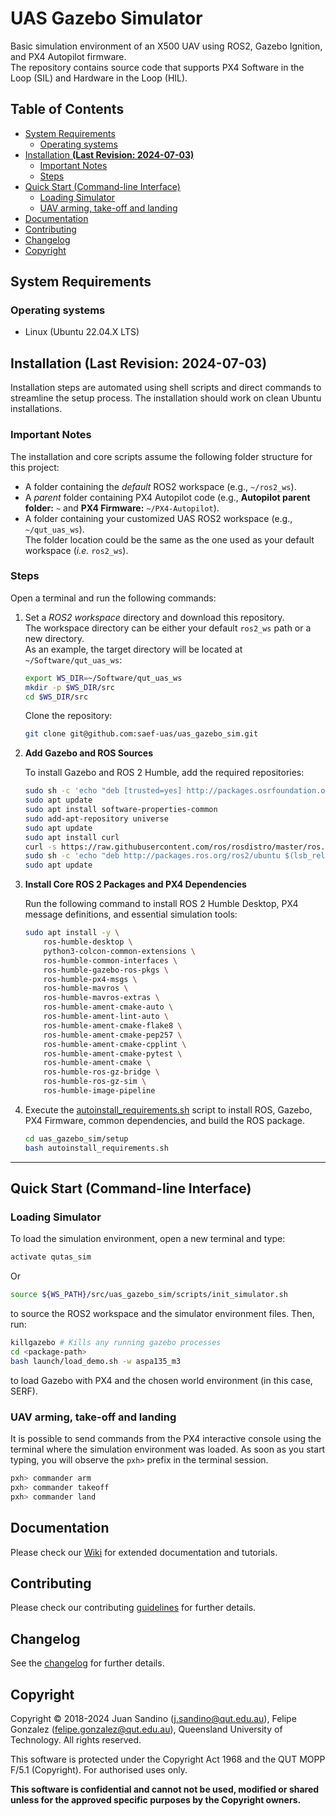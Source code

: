 # UAS Gazebo Simulator <!-- omit in toc -->

Basic simulation environment of an X500 UAV using ROS2, Gazebo Ignition, and PX4 Autopilot firmware.  
The repository contains source code that supports PX4 Software in the Loop (SIL) and Hardware in the Loop (HIL).

## Table of Contents <!-- omit in toc -->

- [System Requirements](#system-requirements)
  - [Operating systems](#operating-systems)
- [Installation **(Last Revision: 2024-07-03)**](#installation-last-revision-2024-07-03)
  - [Important Notes](#important-notes)
  - [Steps](#steps)
- [Quick Start (Command-line Interface)](#quick-start-command-line-interface)
  - [Loading Simulator](#loading-simulator)
  - [UAV arming, take-off and landing](#uav-arming-take-off-and-landing)
- [Documentation](#documentation)
- [Contributing](#contributing)
- [Changelog](#changelog)
- [Copyright](#copyright)

## System Requirements

### Operating systems

- Linux (Ubuntu 22.04.X LTS)

## Installation **(Last Revision: 2024-07-03)**

Installation steps are automated using shell scripts and direct commands to streamline the setup process. The installation should work on clean Ubuntu installations.

### Important Notes

The installation and core scripts assume the following folder structure for this project:

- A folder containing the *default* ROS2 workspace (e.g., `~/ros2_ws`).
- A *parent* folder containing PX4 Autopilot code (e.g., **Autopilot parent folder:** `~` and **PX4 Firmware:** `~/PX4-Autopilot`).
- A folder containing your customized UAS ROS2 workspace (e.g., `~/qut_uas_ws`).  
  The folder location could be the same as the one used as your default workspace (_i.e._ `ros2_ws`).

### Steps

Open a terminal and run the following commands:

1. Set a *ROS2 workspace* directory and download this repository.  
   The workspace directory can be either your default `ros2_ws` path or a new directory.  
   As an example, the target directory will be located at `~/Software/qut_uas_ws`:

    ```sh
    export WS_DIR=~/Software/qut_uas_ws
    mkdir -p $WS_DIR/src
    cd $WS_DIR/src
    ```

    Clone the repository:

    ```sh
    git clone git@github.com:saef-uas/uas_gazebo_sim.git
    ```

2. **Add Gazebo and ROS Sources**

   To install Gazebo and ROS 2 Humble, add the required repositories:

   ```sh
   sudo sh -c 'echo "deb [trusted=yes] http://packages.osrfoundation.org/gazebo/ubuntu-stable $(lsb_release -cs) main" > /etc/apt/sources.list.d/gazebo-stable.list'
   sudo apt update
   sudo apt install software-properties-common
   sudo add-apt-repository universe
   sudo apt update
   sudo apt install curl
   curl -s https://raw.githubusercontent.com/ros/rosdistro/master/ros.asc | sudo apt-key add -
   sudo sh -c 'echo "deb http://packages.ros.org/ros2/ubuntu $(lsb_release -cs) main" > /etc/apt/sources.list.d/ros2-latest.list'
   sudo apt update

3. **Install Core ROS 2 Packages and PX4 Dependencies**

   Run the following command to install ROS 2 Humble Desktop, PX4 message definitions, and essential simulation tools:

   ```sh
   sudo apt install -y \
       ros-humble-desktop \
       python3-colcon-common-extensions \
       ros-humble-common-interfaces \
       ros-humble-gazebo-ros-pkgs \
       ros-humble-px4-msgs \
       ros-humble-mavros \
       ros-humble-mavros-extras \
       ros-humble-ament-cmake-auto \
       ros-humble-ament-lint-auto \
       ros-humble-ament-cmake-flake8 \
       ros-humble-ament-cmake-pep257 \
       ros-humble-ament-cmake-cpplint \
       ros-humble-ament-cmake-pytest \
       ros-humble-ament-cmake \
       ros-humble-ros-gz-bridge \
       ros-humble-ros-gz-sim \
       ros-humble-image-pipeline

4. Execute the [autoinstall_requirements.sh](setup/autoinstall_requirements.sh) script to install ROS, Gazebo, PX4 Firmware, common dependencies, and build the ROS package.

    ```sh
    cd uas_gazebo_sim/setup
    bash autoinstall_requirements.sh
    ```

---

## Quick Start (Command-line Interface)

### Loading Simulator

To load the simulation environment, open a new terminal and type:

```sh
activate qutas_sim
```
Or

```sh
source ${WS_PATH}/src/uas_gazebo_sim/scripts/init_simulator.sh
```

to source the ROS2 workspace and the simulator environment files.
Then, run:

```sh
killgazebo # Kills any running gazebo processes
cd <package-path>
bash launch/load_demo.sh -w aspa135_m3
```

to load Gazebo with PX4 and the chosen world environment (in this case, SERF).

### UAV arming, take-off and landing

It is possible to send commands from the PX4 interactive console using the terminal where the simulation environment was loaded.
As soon as you start typing, you will observe the `pxh>` prefix in the terminal session.

```sh
pxh> commander arm
pxh> commander takeoff
pxh> commander land
```

<!-- ### Waypoints

To run the ROS node with pre-defined waypoints you can either use `rosrun`:

```sh
rosrun uas_gazebo_sim offboard_demo_node
```

or `roslaunch`:

```sh
roslaunch uas_gazebo_sim uas_demo_run.launch
```

You might need to re-source the `init_simulator.sh` script if you run these commands in a new terminal session. -->

## Documentation

Please check our [Wiki](https://gitlab.com/qut-asl-upo/uas_gazebo_sim/-/wikis/home) for extended documentation and tutorials.

## Contributing

Please check our contributing [guidelines](CONTRIBUTING.md) for further details.

## Changelog

See the [changelog](CHANGELOG.md) for further details.

## Copyright

Copyright &copy; 2018-2024 Juan Sandino (j.sandino@qut.edu.au), Felipe Gonzalez (felipe.gonzalez@qut.edu.au), Queensland University of Technology.
All rights reserved.

This software is protected under the Copyright Act 1968 and the
QUT MOPP F/5.1 (Copyright).
For authorised uses only.

**This software is confidential and cannot not be used, modified or shared unless for the approved specific purposes by the Copyright owners.**